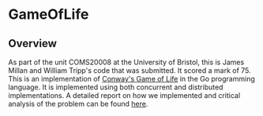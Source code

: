 # GameOfLife

## Overview
As part of the unit COMS20008 at the University of Bristol, this is James Millan and William Tripp's code that was submitted. It scored a mark of 75.
This is an implementation of [Conway's Game of Life](https://en.wikipedia.org/wiki/Conway%27s_Game_of_Life) in the Go programming language. It is implemented using both concurrent and distributed implementations. A detailed report on how we implemented and critical analysis of the problem can be found [here](https://github.com/James-Millan/GameOfLife/blob/master/GoLReport.pdf).
